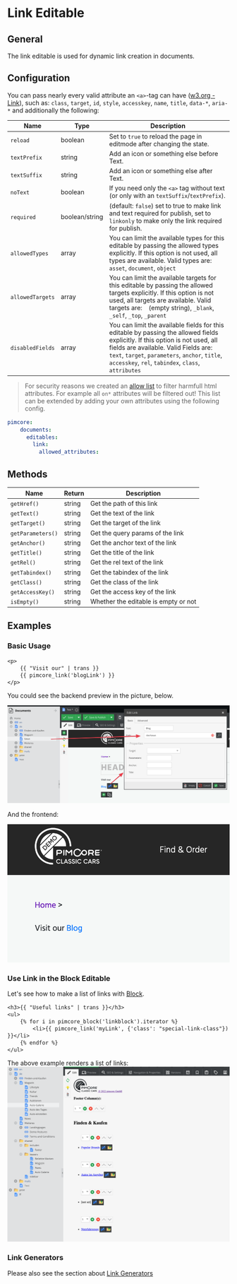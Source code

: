 # Link Editable

## General 

The link editable is used for dynamic link creation in documents.

## Configuration

You can pass nearly every valid attribute an `<a>`-tag can have ([w3.org - Link](https://www.w3.org/TR/html52/textlevel-semantics.html#the-a-element)), 
such as: `class`, `target`, `id`, `style`, `accesskey`, `name`, `title`, `data-*`, `aria-*` and additionally the following: 

| Name             | Type           | Description                                                                                                                                                                                                                                                                     |
|------------------|----------------|---------------------------------------------------------------------------------------------------------------------------------------------------------------------------------------------------------------------------------------------------------------------------------|
| `reload`         | boolean        | Set to `true` to reload the page in editmode after changing the state.                                                                                                                                                                                                          |
| `textPrefix`     | string         | Add an icon or something else before Text.                                                                                                                                                                                                                                      |
| `textSuffix`     | string         | Add an icon or something else after Text.                                                                                                                                                                                                                                       |
| `noText`         | boolean        | If you need only the `<a>` tag without text (or only with an `textSuffix`/`textPrefix`).                                                                                                                                                                                        |
| `required`       | boolean/string | (default: `false`) set to true to make link and text required for publish, set to `linkonly` to make only the link required for publish.                                                                                                                                        |
| `allowedTypes`   | array          | You can limit the available types for this editable by passing the allowed types explicitly. If this option is not used, all types are available. Valid types are: `asset`, `document`, `object`                                                                                |
| `allowedTargets` | array          | You can limit the available targets for this editable by passing the allowed targets explicitly. If this option is not used, all targets are available. Valid targets are: ` ` (empty string), `_blank`, `_self`, `_top`, `_parent`                                             |
| `disabledFields` | array          | You can limit the available fields for this editable by passing the allowed fields explicitly. If this option is not used, all fields are available. Valid Fields are: `text`, `target`, `parameters`, `anchor`, `title`, `accesskey`, `rel`, `tabindex`, `class`, `attributes` |

> For security reasons we created an [allow list](https://github.com/pimcore/pimcore/blob/9bf18aca55e5303661c68835c950412a428cf616/models/Document/Editable/Link.php#L115-L141) to filter harmfull html attributes. For example all `on*` attributes will be filtered out!
This list can be extended by adding your own attributes using the following config.
```yaml
pimcore:
    documents:
      editables:
        link:
          allowed_attributes:
```

## Methods

| Name              | Return      | Description                          |
|-------------------|-------------|--------------------------------------|
| `getHref()`       | string      | Get the path of this link            |
| `getText()`       | string      | Get the text of the link             |
| `getTarget()`     | string      | Get the target of the link           |
| `getParameters()` | string      | Get the query params of the link     |
| `getAnchor()`     | string      | Get the anchor text of the link      |
| `getTitle()`      | string      | Get the title of the link            |
| `getRel()`        | string      | Get the rel text of the link         |
| `getTabindex()`   | string      | Get the tabindex of the link         |
| `getClass()`      | string      | Get the class of the link            |
| `getAccessKey()`  | string      | Get the access key of the link       |
| `isEmpty()`       | string      | Whether the editable is empty or not |

## Examples

### Basic Usage

```twig
<p>
    {{ "Visit our" | trans }}
    {{ pimcore_link('blogLink') }}
</p>
```

You could see the backend preview in the picture, below.

![Link editable - adminitration panel](../../img/editables_link_backend_preview.png)

And the frontend:

![Link editable - frontend](../../img/editables_link_frontend_preview.png)



### Use Link in the Block Editable

Let's see how to make a list of links with [Block](./06_Block.md).

```twig
<h3>{{ "Useful links" | trans }}</h3>
<ul>
    {% for i in pimcore_block('linkblock').iterator %}
        <li>{{ pimcore_link('myLink', {'class': "special-link-class"}) }}</li>
    {% endfor %}
</ul>
```

The above example renders a list of links: 
![The links list in the backend](../../img/editables_link_inside_block.png)

### Link Generators

Please also see the section about [Link Generators](../../05_Objects/01_Object_Classes/05_Class_Settings/30_Link_Generator.md)





